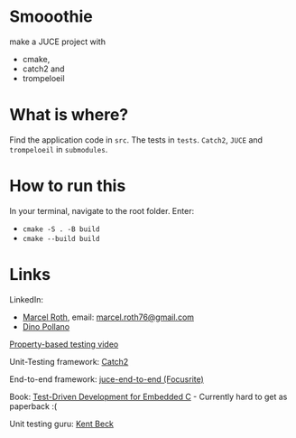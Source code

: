 # Smooothie
make a JUCE project with
* cmake,
* catch2 and
* trompeloeil

# What is where?
Find the application code in `src`.
The tests in `tests`.
`Catch2`, `JUCE` and `trompeloeil` in `submodules`.

# How to run this
In your terminal, navigate to the root folder. Enter:
* `cmake -S . -B build`
* `cmake --build build`

# Links
LinkedIn:
* [Marcel Roth](https://www.linkedin.com/in/marcelroth/), email: marcel.roth76@gmail.com
* [Dino Pollano](https://www.linkedin.com/in/dinopollano/)

[Property-based testing video](https://www.youtube.com/watch?v=IYzDFHx6QPY)

Unit-Testing framework: [Catch2](https://github.com/catchorg/Catch2)

End-to-end framework: [juce-end-to-end (Focusrite)](https://github.com/FocusriteGroup/juce-end-to-end/tree/main)

Book: [Test-Driven Development for Embedded C](https://pragprog.com/titles/jgade/test-driven-development-for-embedded-c/) - Currently hard to get as paperback :(

Unit testing guru: [Kent Beck](https://en.wikipedia.org/wiki/Kent_Beck)
